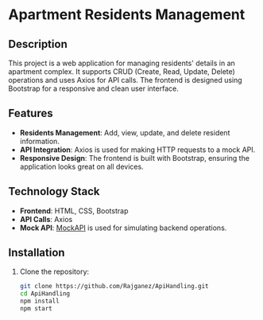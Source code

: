 # Apartment Residents Management

## Description

This project is a web application for managing residents' details in an apartment complex. It supports CRUD (Create, Read, Update, Delete) operations and uses Axios for API calls. The frontend is designed using Bootstrap for a responsive and clean user interface.

## Features

- **Residents Management**: Add, view, update, and delete resident information.
- **API Integration**: Axios is used for making HTTP requests to a mock API.
- **Responsive Design**: The frontend is built with Bootstrap, ensuring the application looks great on all devices.

## Technology Stack

- **Frontend**: HTML, CSS, Bootstrap
- **API Calls**: Axios
- **Mock API**: [MockAPI](https://mockapi.io) is used for simulating backend operations.

## Installation

1. Clone the repository:
   ```bash
   git clone https://github.com/Rajganez/ApiHandling.git
   cd ApiHandling
   npm install
   npm start
   ```
